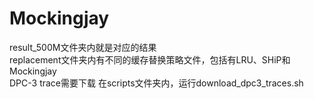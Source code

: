 # Mockingjay
result_500M文件夹内就是对应的结果<br>
replacement文件夹内有不同的缓存替换策略文件，包括有LRU、SHiP和Mockingjay<br>
DPC-3 trace需要下载 在scripts文件夹内，运行download_dpc3_traces.sh

